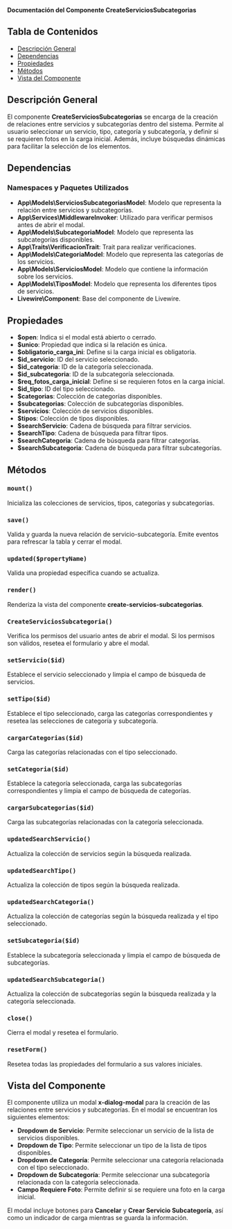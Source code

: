 **Documentación del Componente CreateServiciosSubcategorias**

## Tabla de Contenidos
- [Descripción General](#descripción-general)
- [Dependencias](#dependencias)
- [Propiedades](#propiedades)
- [Métodos](#métodos)
- [Vista del Componente](#vista-del-componente)

## Descripción General

El componente **CreateServiciosSubcategorias** se encarga de la creación de relaciones entre servicios y subcategorías dentro del sistema. Permite al usuario seleccionar un servicio, tipo, categoría y subcategoría, y definir si se requieren fotos en la carga inicial. Además, incluye búsquedas dinámicas para facilitar la selección de los elementos.

## Dependencias

### Namespaces y Paquetes Utilizados

- **App\Models\ServiciosSubcategoriasModel**: Modelo que representa la relación entre servicios y subcategorías.
- **App\Services\MiddlewareInvoker**: Utilizado para verificar permisos antes de abrir el modal.
- **App\Models\SubcategoriaModel**: Modelo que representa las subcategorías disponibles.
- **App\Traits\VerificacionTrait**: Trait para realizar verificaciones.
- **App\Models\CategoriaModel**: Modelo que representa las categorías de los servicios.
- **App\Models\ServiciosModel**: Modelo que contiene la información sobre los servicios.
- **App\Models\TiposModel**: Modelo que representa los diferentes tipos de servicios.
- **Livewire\Component**: Base del componente de Livewire.

## Propiedades

- **$open**: Indica si el modal está abierto o cerrado.
- **$unico**: Propiedad que indica si la relación es única.
- **$obligatorio_carga_ini**: Define si la carga inicial es obligatoria.
- **$id_servicio**: ID del servicio seleccionado.
- **$id_categoria**: ID de la categoría seleccionada.
- **$id_subcategoria**: ID de la subcategoría seleccionada.
- **$req_fotos_carga_inicial**: Define si se requieren fotos en la carga inicial.
- **$id_tipo**: ID del tipo seleccionado.
- **$categorias**: Colección de categorías disponibles.
- **$subcategorias**: Colección de subcategorías disponibles.
- **$servicios**: Colección de servicios disponibles.
- **$tipos**: Colección de tipos disponibles.
- **$searchServicio**: Cadena de búsqueda para filtrar servicios.
- **$searchTipo**: Cadena de búsqueda para filtrar tipos.
- **$searchCategoria**: Cadena de búsqueda para filtrar categorías.
- **$searchSubcategoria**: Cadena de búsqueda para filtrar subcategorías.

## Métodos

### `mount()`
Inicializa las colecciones de servicios, tipos, categorías y subcategorías.

### `save()`
Valida y guarda la nueva relación de servicio-subcategoría. Emite eventos para refrescar la tabla y cerrar el modal.

### `updated($propertyName)`
Valida una propiedad específica cuando se actualiza.

### `render()`
Renderiza la vista del componente **create-servicios-subcategorias**.

### `CreateServiciosSubcategoria()`
Verifica los permisos del usuario antes de abrir el modal. Si los permisos son válidos, resetea el formulario y abre el modal.

### `setServicio($id)`
Establece el servicio seleccionado y limpia el campo de búsqueda de servicios.

### `setTipo($id)`
Establece el tipo seleccionado, carga las categorías correspondientes y resetea las selecciones de categoría y subcategoría.

### `cargarCategorias($id)`
Carga las categorías relacionadas con el tipo seleccionado.

### `setCategoria($id)`
Establece la categoría seleccionada, carga las subcategorías correspondientes y limpia el campo de búsqueda de categorías.

### `cargarSubcategorias($id)`
Carga las subcategorías relacionadas con la categoría seleccionada.

### `updatedSearchServicio()`
Actualiza la colección de servicios según la búsqueda realizada.

### `updatedSearchTipo()`
Actualiza la colección de tipos según la búsqueda realizada.

### `updatedSearchCategoria()`
Actualiza la colección de categorías según la búsqueda realizada y el tipo seleccionado.

### `setSubcategoria($id)`
Establece la subcategoría seleccionada y limpia el campo de búsqueda de subcategorías.

### `updatedSearchSubcategoria()`
Actualiza la colección de subcategorías según la búsqueda realizada y la categoría seleccionada.

### `close()`
Cierra el modal y resetea el formulario.

### `resetForm()`
Resetea todas las propiedades del formulario a sus valores iniciales.

## Vista del Componente

El componente utiliza un modal **x-dialog-modal** para la creación de las relaciones entre servicios y subcategorías. En el modal se encuentran los siguientes elementos:

- **Dropdown de Servicio**: Permite seleccionar un servicio de la lista de servicios disponibles.
- **Dropdown de Tipo**: Permite seleccionar un tipo de la lista de tipos disponibles.
- **Dropdown de Categoría**: Permite seleccionar una categoría relacionada con el tipo seleccionado.
- **Dropdown de Subcategoría**: Permite seleccionar una subcategoría relacionada con la categoría seleccionada.
- **Campo Requiere Foto**: Permite definir si se requiere una foto en la carga inicial.

El modal incluye botones para **Cancelar** y **Crear Servicio Subcategoría**, así como un indicador de carga mientras se guarda la información.

